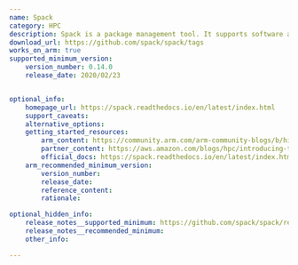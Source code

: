 ```yaml
---
name: Spack
category: HPC
description: Spack is a package management tool. It supports software across versions and configurations on a wide variety of environments. 
download_url: https://github.com/spack/spack/tags
works_on_arm: true
supported_minimum_version:
    version_number: 0.14.0
    release_date: 2020/02/23


optional_info:
    homepage_url: https://spack.readthedocs.io/en/latest/index.html
    support_caveats:
    alternative_options:
    getting_started_resources:
        arm_content: https://community.arm.com/arm-community-blogs/b/high-performance-computing-blog/posts/arm-compiler-for-linux-and-arm-pl-now-available-in-spack
        partner_content: https://aws.amazon.com/blogs/hpc/introducing-the-spack-rolling-binary-cache/
        official_docs: https://spack.readthedocs.io/en/latest/index.html
    arm_recommended_minimum_version:
        version_number:
        release_date:
        reference_content:
        rationale:

optional_hidden_info:
    release_notes__supported_minimum: https://github.com/spack/spack/releases/tag/v0.14.0
    release_notes__recommended_minimum:
    other_info:

---
```

